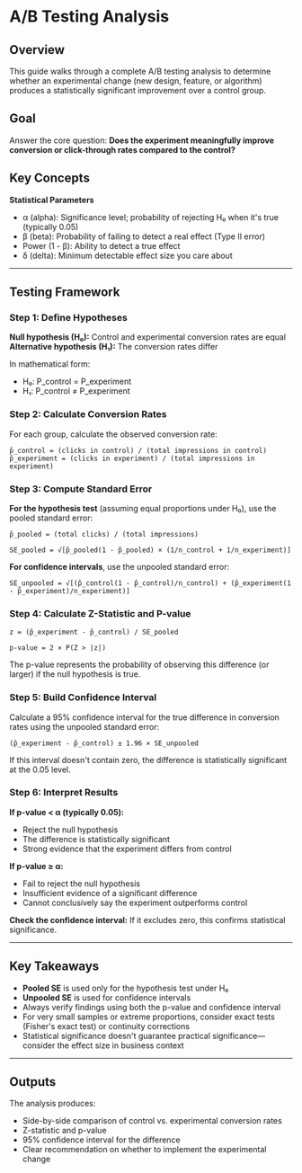 # A/B Testing Analysis

## Overview

This guide walks through a complete A/B testing analysis to determine whether an experimental change (new design, feature, or algorithm) produces a statistically significant improvement over a control group.

## Goal

Answer the core question: **Does the experiment meaningfully improve conversion or click-through rates compared to the control?**

## Key Concepts

**Statistical Parameters**
- α (alpha): Significance level; probability of rejecting H₀ when it's true (typically 0.05)
- β (beta): Probability of failing to detect a real effect (Type II error)
- Power (1 - β): Ability to detect a true effect
- δ (delta): Minimum detectable effect size you care about

---

## Testing Framework

### Step 1: Define Hypotheses

**Null hypothesis (H₀):** Control and experimental conversion rates are equal
**Alternative hypothesis (H₁):** The conversion rates differ

In mathematical form:
- H₀: P_control = P_experiment
- H₁: P_control ≠ P_experiment

### Step 2: Calculate Conversion Rates

For each group, calculate the observed conversion rate:

```
p̂_control = (clicks in control) / (total impressions in control)
p̂_experiment = (clicks in experiment) / (total impressions in experiment)
```

### Step 3: Compute Standard Error

**For the hypothesis test** (assuming equal proportions under H₀), use the pooled standard error:

```
p̂_pooled = (total clicks) / (total impressions)

SE_pooled = √[p̂_pooled(1 - p̂_pooled) × (1/n_control + 1/n_experiment)]
```

**For confidence intervals**, use the unpooled standard error:

```
SE_unpooled = √[(p̂_control(1 - p̂_control)/n_control) + (p̂_experiment(1 - p̂_experiment)/n_experiment)]
```

### Step 4: Calculate Z-Statistic and P-value

```
z = (p̂_experiment - p̂_control) / SE_pooled

p-value = 2 × P(Z > |z|)
```

The p-value represents the probability of observing this difference (or larger) if the null hypothesis is true.

### Step 5: Build Confidence Interval

Calculate a 95% confidence interval for the true difference in conversion rates using the unpooled standard error:

```
(p̂_experiment - p̂_control) ± 1.96 × SE_unpooled
```

If this interval doesn't contain zero, the difference is statistically significant at the 0.05 level.

### Step 6: Interpret Results

**If p-value < α (typically 0.05):**
- Reject the null hypothesis
- The difference is statistically significant
- Strong evidence that the experiment differs from control

**If p-value ≥ α:**
- Fail to reject the null hypothesis
- Insufficient evidence of a significant difference
- Cannot conclusively say the experiment outperforms control

**Check the confidence interval:** If it excludes zero, this confirms statistical significance.

---

## Key Takeaways

- **Pooled SE** is used only for the hypothesis test under H₀
- **Unpooled SE** is used for confidence intervals
- Always verify findings using both the p-value and confidence interval
- For very small samples or extreme proportions, consider exact tests (Fisher's exact test) or continuity corrections
- Statistical significance doesn't guarantee practical significance—consider the effect size in business context

---

## Outputs

The analysis produces:
- Side-by-side comparison of control vs. experimental conversion rates
- Z-statistic and p-value
- 95% confidence interval for the difference
- Clear recommendation on whether to implement the experimental change
